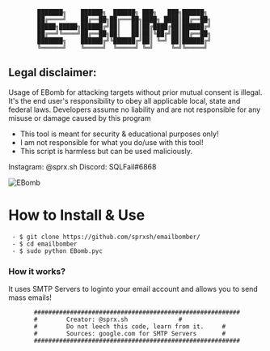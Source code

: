 	 	 	███████╗    ██████╗  ██████╗ ███╗   ███╗██████╗ 
			██╔════╝    ██╔══██╗██╔═══██╗████╗ ████║██╔══██╗
			█████╗█████╗██████╔╝██║   ██║██╔████╔██║██████╔╝
			██╔══╝╚════╝██╔══██╗██║   ██║██║╚██╔╝██║██╔══██╗
			███████╗    ██████╔╝╚██████╔╝██║ ╚═╝ ██║██████╔╝
			╚══════╝    ╚═════╝  ╚═════╝ ╚═╝     ╚═╝╚═════╝

## Legal disclaimer:
Usage of EBomb for attacking targets without prior mutual consent is illegal. It's the end user's responsibility to obey all applicable local, state and federal laws. Developers assume no liability and are not responsible for any misuse or damage caused by this program 			
 - This tool is meant for security & educational purposes only!
 - I am not responsible for what you do/use with this tool!
 - This script is harmless but can be used maliciously.

Instagram: @sprx.sh
Discord: SQLFail#6868

![EBomb](https://i.imgur.com/43NMKvp.png)

# How to Install & Use
```
 - $ git clone https://github.com/sprxsh/emailbomber/
 - $ cd emailbomber
 - $ sudo python EBomb.pyc
```

### How it works?
It uses SMTP Servers to loginto your email account and allows you to send mass emails!

		   #########################################################
		   #		Creator: @sprx.sh			   #
		   #		Do not leech this code, learn from it.	   #
		   #		Sources: google.com for SMTP Servers       #
		   #########################################################
